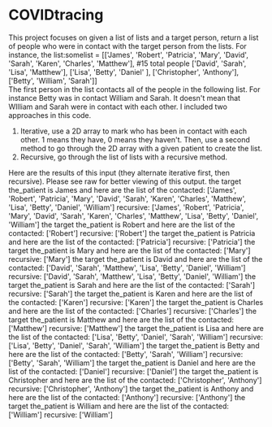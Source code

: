 # COVIDtracing

This project focuses on given a list of lists and a target person, return a list of people who were in contact with the target person from the lists. For instance, the list:somelist = [['James', 'Robert', 'Patricia', 'Mary', 'David', 'Sarah', 'Karen', 'Charles', 'Matthew'], #15 total people
            ['David', 'Sarah', 'Lisa', 'Matthew'], 
            ['Lisa', 'Betty', 'Daniel' ], 
            ['Christopher', 'Anthony'], 
            ['Betty',  'William', 'Sarah']]    
The first person in the list contacts all of the people in the following list. For instance Betty was in contact William and Sarah. It doesn't mean that WIlliam and Sarah were in contact with each other. 
I included two approaches in this code. 
1. Iterative, use a 2D array to mark who has been in contact with each other. 1 means they have, 0 means they haven't. Then, use a second method to go through the 2D array with a given patient to create the list. 
2. Recursive, go through the list of lists with a recursive method. 

Here are the results of this input (they alternate iterative first, then recursive). Please see raw for better viewing of this output. 
the target the_patient is  James  and here are the list of the contacted:  ['James', 'Robert', 'Patricia', 'Mary', 'David', 'Sarah', 'Karen', 'Charles', 'Matthew', 'Lisa', 'Betty', 'Daniel', 'William']
recursive:  ['James', 'Robert', 'Patricia', 'Mary', 'David', 'Sarah', 'Karen', 'Charles', 'Matthew', 'Lisa', 'Betty', 'Daniel', 'William']
the target the_patient is  Robert  and here are the list of the contacted:  ['Robert']
recursive:  ['Robert']
the target the_patient is  Patricia  and here are the list of the contacted:  ['Patricia']
recursive:  ['Patricia']
the target the_patient is  Mary  and here are the list of the contacted:  ['Mary']
recursive:  ['Mary']
the target the_patient is  David  and here are the list of the contacted:  ['David', 'Sarah', 'Matthew', 'Lisa', 'Betty', 'Daniel', 'William']
recursive:  ['David', 'Sarah', 'Matthew', 'Lisa', 'Betty', 'Daniel', 'William']
the target the_patient is  Sarah  and here are the list of the contacted:  ['Sarah']
recursive:  ['Sarah']
the target the_patient is  Karen  and here are the list of the contacted:  ['Karen']
recursive:  ['Karen']
the target the_patient is  Charles  and here are the list of the contacted:  ['Charles']
recursive:  ['Charles']
the target the_patient is  Matthew  and here are the list of the contacted:  ['Matthew']
recursive:  ['Matthew']
the target the_patient is  Lisa  and here are the list of the contacted:  ['Lisa', 'Betty', 'Daniel', 'Sarah', 'William']
recursive:  ['Lisa', 'Betty', 'Daniel', 'Sarah', 'William']
the target the_patient is  Betty  and here are the list of the contacted:  ['Betty', 'Sarah', 'William']
recursive:  ['Betty', 'Sarah', 'William']
the target the_patient is  Daniel  and here are the list of the contacted:  ['Daniel']
recursive:  ['Daniel']
the target the_patient is  Christopher  and here are the list of the contacted:  ['Christopher', 'Anthony']
recursive:  ['Christopher', 'Anthony']
the target the_patient is  Anthony  and here are the list of the contacted:  ['Anthony']
recursive:  ['Anthony']
the target the_patient is  William  and here are the list of the contacted:  ['William']
recursive:  ['William']
